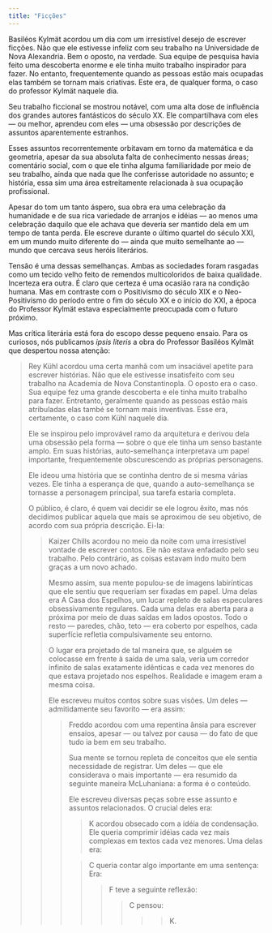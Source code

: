 ```yaml
---
title: "Ficções"
---
```


Basiléos Kylmät acordou um dia com um irresistível desejo de escrever ficções. Não que ele estivesse infeliz com seu trabalho na Universidade de Nova Alexandria. Bem o oposto, na verdade. Sua equipe de pesquisa havia feito uma descoberta enorme e ele tinha muito trabalho inspirador para fazer. No entanto, frequentemente quando as pessoas estão mais ocupadas elas também se tornam mais criativas. Este era, de qualquer forma, o caso do professor Kylmät naquele dia.

Seu trabalho ficcional se mostrou notável, com uma alta dose de influência dos grandes autores fantásticos do século XX. Ele compartilhava com eles — ou melhor, aprendeu com eles — uma obsessão por descrições de assuntos aparentemente estranhos.

Esses assuntos recorrentemente orbitavam em torno da matemática e da geometria, apesar da sua absoluta falta de conhecimento nessas áreas; comentário social, com o que ele tinha alguma familiaridade por meio de seu trabalho, ainda que nada que lhe conferisse autoridade no assunto; e história, essa sim uma área estreitamente relacionada à sua ocupação profissional.

Apesar do tom um tanto áspero, sua obra era uma celebração da humanidade e de sua rica variedade de arranjos e idéias — ao menos uma celebração daquilo que ele achava que deveria ser mantido dela em um tempo de tanta perda. Ele escreve durante o último quartel do século XXI, em um mundo muito diferente do — ainda que muito semelhante ao — mundo que cercava seus heróis literários.

Tensão é uma dessas semelhanças. Ambas as sociedades foram rasgadas como um tecido velho feito de remendos multicoloridos de baixa qualidade. Incerteza era outra. É claro que certeza é uma ocasião rara na condição humana. Mas em contraste com o Positivismo do século XIX e o Neo-Positivismo do período entre o fim do século XX e o início do XXI, a época do Professor Kylmät estava especialmente preocupada com o futuro próximo.

Mas crítica literária está fora do escopo desse pequeno ensaio. Para os curiosos, nós publicamos *ipsis literis* a obra do Professor Basiléos Kylmät que despertou nossa atenção:

> Rey Kühl acordou uma certa manhã com um insaciável apetite para escrever histórias. Não que ele estivesse insatisfeito com seu trabalho na Academia de Nova Constantinopla. O oposto era o caso. Sua equipe fez uma grande descoberta e ele tinha muito trabalho para fazer. Entretanto, geralmente quando as pessoas estão mais atribuladas elas també se tornam mais inventivas. Esse era, certamente, o caso com Kühl naquele dia.
> 
> Ele se inspirou pelo improvável ramo da arquitetura e derivou dela uma obsessão pela forma — sobre o que ele tinha um senso bastante amplo. Em suas histórias, auto-semelhança interpretava um papel importante, frequentemente obscurescendo as próprias personagens.
> 
> Ele ideou uma história que se continha dentro de si mesma várias vezes. Ele tinha a esperança de que, quando a auto-semelhança se tornasse a personagem principal, sua tarefa estaria completa.
> 
> O público, é claro, é quem vai decidir se ele logrou êxito, mas nós decidimos publicar aquela que mais se aproximou de seu objetivo, de acordo com sua própria descrição. Ei-la:
> 
>> Kaizer Chills acordou no meio da noite com uma irresistível vontade de escrever contos. Ele não estava enfadado pelo seu trabalho. Pelo contrário, as coisas estavam indo muito bem graças a um novo achado.
>> 
>> Mesmo assim, sua mente populou-se de imagens labirínticas que ele sentiu que requeriam ser fixadas em papel. Uma delas era A Casa dos Espelhos, um lucar repleto de salas especulares obsessivamente regulares. Cada uma delas era aberta para a próxima por meio de duas saídas em lados opostos. Todo o resto — paredes, chão, teto — era coberto por espelhos, cada superfície refletia compulsivamente seu entorno.
>> 
>> O lugar era projetado de tal maneira que, se alguém se colocasse em frente à saída de uma sala, veria um corredor infinito de salas exatamente idênticas e cada vez menores do que estava projetado nos espelhos. Realidade e imagem eram a mesma coisa.
>> 
>> Ele escreveu muitos contos sobre suas visões. Um deles — admitidamente seu favorito — era assim:
>> 
>>> Freddo acordou com uma repentina ânsia para escrever ensaios, apesar — ou talvez por causa — do fato de que tudo ia bem em seu trabalho.
>>> 
>>> Sua mente se tornou repleta de conceitos que ele sentia necessidade de registrar. Um deles — que ele considerava o mais importante — era resumido da seguinte maneira McLuhaniana: a forma é o conteúdo.
>>> 
>>> Ele escreveu diversas peças sobre esse assunto e assuntos relacionados. O crucial deles era:
>>> 
>>>> K acordou obsecado com a idéia de condensação. Ele queria comprimir idéias cada vez mais complexas em textos cada vez menores. Uma delas era:
>>> 
>>>> C queria contar algo importante em uma sentença: Era:
>>>> 
>>>>> F teve a seguinte reflexão:
>>>>> 
>>>>>> C pensou:
>>>>>> 
>>>>>>>> K.
